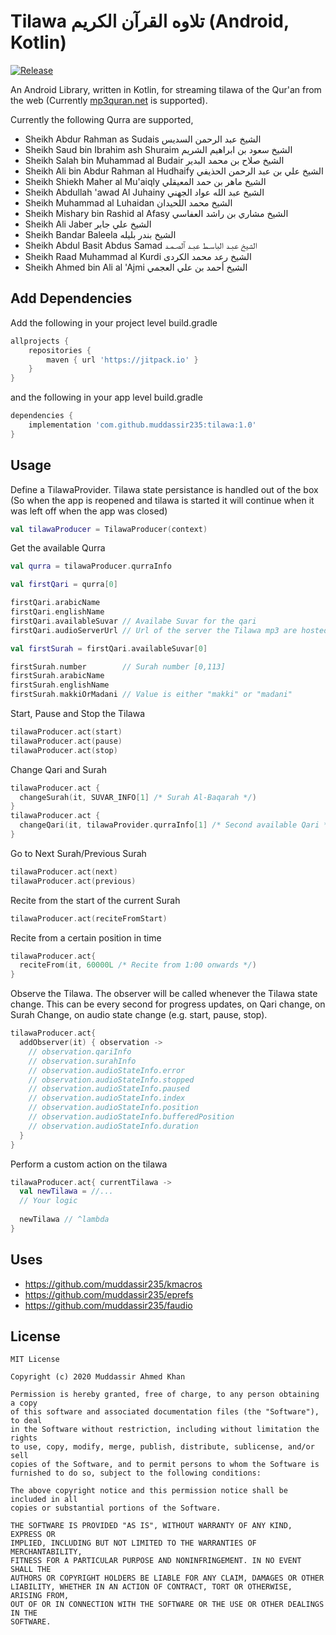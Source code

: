 # Tilawa تلاوه القرآن الكريم (Android, Kotlin)
[![Release](https://jitpack.io/v/muddassir235/tilawa.svg?style=flat-square)](https://jitpack.io/#muddassir235/tilawa/)

An Android Library, written in Kotlin, for streaming tilawa of the Qur'an from the web (Currently [mp3quran.net](mp3quran.net) is supported).

Currently the following Qurra are supported,
        
* Sheikh Abdur Rahman as Sudais الشيخ عبد الرحمن السديس
* Sheikh Saud bin Ibrahim ash Shuraim الشيخ سعود بن ابراهيم الشريم
* Sheikh Salah bin Muhammad al Budair الشيخ صلاح بن محمد البدير
* Sheikh Ali bin Abdur Rahman al Hudhaify الشيخ علي بن عبد الرحمن الحذيفي
* Sheikh Shiekh Maher al Mu'aiqly الشيخ ماهر بن حمد المعيقلي
* Sheikh Abdullah 'awad Al Juhainy الشيخ عبد الله عواد الجهني
* Sheikh Muhammad al Luhaidan الشيخ محمد اللحيدان
* Sheikh Mishary bin Rashid al Afasy الشيخ مشاري بن راشد العفاسي
* Sheikh Ali Jaber الشيخ علي جابر
* Sheikh Bandar Baleela الشيخ بندر بليله
* Sheikh Abdul Basit Abdus Samad الشيخ عبـد الباسـط عبـد ٱلصـمـد
* Sheikh Raad Muhammad al Kurdi الشيخ رعد محمد الكردی
* Sheikh Ahmed bin Ali al 'Ajmi الشيخ أحمد بن علي العجمي

## Add Dependencies
Add the following in your project level build.gradle
```groovy
allprojects {
    repositories {
        maven { url 'https://jitpack.io' }
    }
}
```
and the following in your app level build.gradle
```groovy
dependencies {
    implementation 'com.github.muddassir235:tilawa:1.0'
}
```

## Usage

Define a TilawaProvider. Tilawa state persistance is handled out of the box (So when the app is reopened and tilawa is started it will continue when it was left off when the app was closed)

```kotlin
val tilawaProducer = TilawaProducer(context)
```

Get the available Qurra
```kotlin
val qurra = tilawaProducer.qurraInfo

val firstQari = qurra[0]

firstQari.arabicName
firstQari.englishName
firstQari.availableSuvar // Availabe Suvar for the qari
firstQari.audioServerUrl // Url of the server the Tilawa mp3 are hosted on.

val firstSurah = firstQari.availableSuvar[0]

firstSurah.number        // Surah number [0,113]
firstSurah.arabicName 
firstSurah.englishName
firstSurah.makkiOrMadani // Value is either "makki" or "madani"
```

Start, Pause and Stop the Tilawa
```kotlin
tilawaProducer.act(start)
tilawaProducer.act(pause)
tilawaProducer.act(stop)
```

Change Qari and Surah
```kotlin
tilawaProducer.act {
  changeSurah(it, SUVAR_INFO[1] /* Surah Al-Baqarah */)
}
tilawaProducer.act {
  changeQari(it, tilawaProvider.qurraInfo[1] /* Second available Qari */)
}
```

Go to Next Surah/Previous Surah
```kotlin
tilawaProducer.act(next)
tilawaProducer.act(previous)
```

Recite from the start of the current Surah
```kotlin
tilawaProducer.act(reciteFromStart)
```

Recite from a certain position in time
```kotlin
tilawaProducer.act{
  reciteFrom(it, 60000L /* Recite from 1:00 onwards */)
}
```

Observe the Tilawa. The observer will be called whenever the Tilawa state change. This can be every second for progress updates, on Qari change, on Surah Change, on audio state change (e.g. start, pause, stop). 
```kotlin
tilawaProducer.act{
  addObserver(it) { observation ->
    // observation.qariInfo
    // observation.surahInfo
    // observation.audioStateInfo.error
    // observation.audioStateInfo.stopped
    // observation.audioStateInfo.paused
    // observation.audioStateInfo.index
    // observation.audioStateInfo.position
    // observation.audioStateInfo.bufferedPosition
    // observation.audioStateInfo.duration
  }
}
```

Perform a custom action on the tilawa
```kotlin
tilawaProducer.act{ currentTilawa ->
  val newTilawa = //...
  // Your logic
  
  newTilawa // ^lambda
}
```
## Uses
* https://github.com/muddassir235/kmacros
* https://github.com/muddassir235/eprefs
* https://github.com/muddassir235/faudio

## License
```
MIT License

Copyright (c) 2020 Muddassir Ahmed Khan

Permission is hereby granted, free of charge, to any person obtaining a copy
of this software and associated documentation files (the "Software"), to deal
in the Software without restriction, including without limitation the rights
to use, copy, modify, merge, publish, distribute, sublicense, and/or sell
copies of the Software, and to permit persons to whom the Software is
furnished to do so, subject to the following conditions:

The above copyright notice and this permission notice shall be included in all
copies or substantial portions of the Software.

THE SOFTWARE IS PROVIDED "AS IS", WITHOUT WARRANTY OF ANY KIND, EXPRESS OR
IMPLIED, INCLUDING BUT NOT LIMITED TO THE WARRANTIES OF MERCHANTABILITY,
FITNESS FOR A PARTICULAR PURPOSE AND NONINFRINGEMENT. IN NO EVENT SHALL THE
AUTHORS OR COPYRIGHT HOLDERS BE LIABLE FOR ANY CLAIM, DAMAGES OR OTHER
LIABILITY, WHETHER IN AN ACTION OF CONTRACT, TORT OR OTHERWISE, ARISING FROM,
OUT OF OR IN CONNECTION WITH THE SOFTWARE OR THE USE OR OTHER DEALINGS IN THE
SOFTWARE.
```
